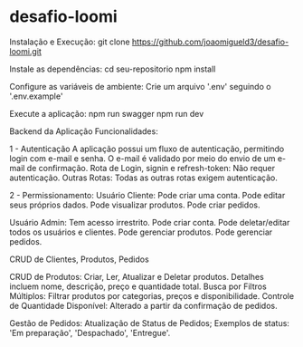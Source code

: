 # desafio-loomi

Instalação e Execução:
git clone https://github.com/joaomigueld3/desafio-loomi.git

Instale as dependências:
cd seu-repositorio
npm install

Configure as variáveis de ambiente:
Crie um arquivo '.env' seguindo o '.env.example'

Execute a aplicação:
npm run swagger
npm run dev

Backend da Aplicação
Funcionalidades:

1 - Autenticação
A aplicação possui um fluxo de autenticação, permitindo login com e-mail e senha. O e-mail é validado por meio do envio de um e-mail de confirmação.
Rota de Login, signin e refresh-token: Não requer autenticação.
Outras Rotas: Todas as outras rotas exigem autenticação.

2 - Permissionamento:
Usuário Cliente:
Pode criar uma conta.
Pode editar seus próprios dados.
Pode visualizar produtos.
Pode criar pedidos.

Usuário Admin:
Tem acesso irrestrito.
Pode criar conta.
Pode deletar/editar todos os usuários e clientes.
Pode gerenciar produtos.
Pode gerenciar pedidos.

CRUD de Clientes, Produtos, Pedidos

CRUD de Produtos:
Criar, Ler, Atualizar e Deletar produtos.
Detalhes incluem nome, descrição, preço e quantidade total.
Busca por Filtros Múltiplos:
Filtrar produtos por categorias, preços e disponibilidade.
Controle de Quantidade Disponível: Alterado a partir da confirmação de pedidos.

Gestão de Pedidos:
Atualização de Status de Pedidos; Exemplos de status: 'Em preparação', 'Despachado', 'Entregue'.
